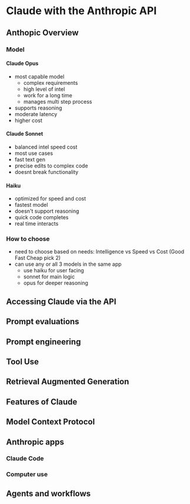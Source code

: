 # Claude with the Anthropic API

## Anthopic Overview

### Model
#### **Claude Opus**
- most capable model
    - complex requirements
    - high level of intel
    - work for a long time
    - manages multi step process
- supports reasoning
- moderate latency
- higher cost

#### **Claude Sonnet**
- balanced intel speed cost
- most use cases
- fast text gen
- precise edits to complex code
- doesnt break functionality
#### **Haiku**
- optimized for speed and cost
- fastest model
- doesn't support reasoning
- quick code completes
- real time interacts

### How to choose
- need to choose based on needs: Intelligence vs Speed vs Cost (Good Fast Cheap pick 2)
- can use any or all 3 models in the same app
  - use haiku for user facing
  - sonnet for main logic
  - opus for deeper reasoning

## Accessing Claude via the API

## Prompt evaluations 

## Prompt engineering

## Tool Use

## Retrieval Augmented Generation

## Features of Claude

## Model Context Protocol

## Anthropic apps 

### Claude Code

### Computer use

## Agents and workflows
